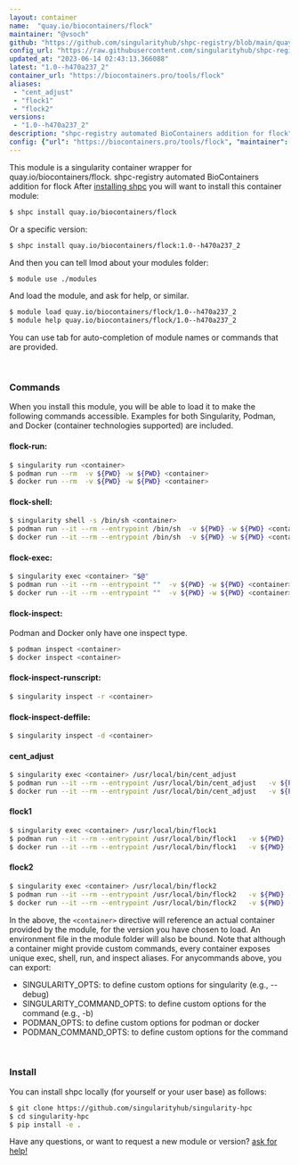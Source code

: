 ```yaml
---
layout: container
name:  "quay.io/biocontainers/flock"
maintainer: "@vsoch"
github: "https://github.com/singularityhub/shpc-registry/blob/main/quay.io/biocontainers/flock/container.yaml"
config_url: "https://raw.githubusercontent.com/singularityhub/shpc-registry/main/quay.io/biocontainers/flock/container.yaml"
updated_at: "2023-06-14 02:43:13.366088"
latest: "1.0--h470a237_2"
container_url: "https://biocontainers.pro/tools/flock"
aliases:
 - "cent_adjust"
 - "flock1"
 - "flock2"
versions:
 - "1.0--h470a237_2"
description: "shpc-registry automated BioContainers addition for flock"
config: {"url": "https://biocontainers.pro/tools/flock", "maintainer": "@vsoch", "description": "shpc-registry automated BioContainers addition for flock", "latest": {"1.0--h470a237_2": "sha256:ec41076e80b9d6da5cc1e83aa7fca3358f0e53451729a48f03cb9a85b277e44c"}, "tags": {"1.0--h470a237_2": "sha256:ec41076e80b9d6da5cc1e83aa7fca3358f0e53451729a48f03cb9a85b277e44c"}, "docker": "quay.io/biocontainers/flock", "aliases": {"cent_adjust": "/usr/local/bin/cent_adjust", "flock1": "/usr/local/bin/flock1", "flock2": "/usr/local/bin/flock2"}}
---
```


This module is a singularity container wrapper for quay.io/biocontainers/flock.
shpc-registry automated BioContainers addition for flock
After [installing shpc](#install) you will want to install this container module:


```bash
$ shpc install quay.io/biocontainers/flock
```

Or a specific version:

```bash
$ shpc install quay.io/biocontainers/flock:1.0--h470a237_2
```

And then you can tell lmod about your modules folder:

```bash
$ module use ./modules
```

And load the module, and ask for help, or similar.

```bash
$ module load quay.io/biocontainers/flock/1.0--h470a237_2
$ module help quay.io/biocontainers/flock/1.0--h470a237_2
```

You can use tab for auto-completion of module names or commands that are provided.

<br>

### Commands

When you install this module, you will be able to load it to make the following commands accessible.
Examples for both Singularity, Podman, and Docker (container technologies supported) are included.

#### flock-run:

```bash
$ singularity run <container>
$ podman run --rm  -v ${PWD} -w ${PWD} <container>
$ docker run --rm  -v ${PWD} -w ${PWD} <container>
```

#### flock-shell:

```bash
$ singularity shell -s /bin/sh <container>
$ podman run --it --rm --entrypoint /bin/sh  -v ${PWD} -w ${PWD} <container>
$ docker run --it --rm --entrypoint /bin/sh  -v ${PWD} -w ${PWD} <container>
```

#### flock-exec:

```bash
$ singularity exec <container> "$@"
$ podman run --it --rm --entrypoint ""  -v ${PWD} -w ${PWD} <container> "$@"
$ docker run --it --rm --entrypoint ""  -v ${PWD} -w ${PWD} <container> "$@"
```

#### flock-inspect:

Podman and Docker only have one inspect type.

```bash
$ podman inspect <container>
$ docker inspect <container>
```

#### flock-inspect-runscript:

```bash
$ singularity inspect -r <container>
```

#### flock-inspect-deffile:

```bash
$ singularity inspect -d <container>
```


#### cent_adjust

```bash
$ singularity exec <container> /usr/local/bin/cent_adjust
$ podman run --it --rm --entrypoint /usr/local/bin/cent_adjust   -v ${PWD} -w ${PWD} <container> -c " $@"
$ docker run --it --rm --entrypoint /usr/local/bin/cent_adjust   -v ${PWD} -w ${PWD} <container> -c " $@"
```


#### flock1

```bash
$ singularity exec <container> /usr/local/bin/flock1
$ podman run --it --rm --entrypoint /usr/local/bin/flock1   -v ${PWD} -w ${PWD} <container> -c " $@"
$ docker run --it --rm --entrypoint /usr/local/bin/flock1   -v ${PWD} -w ${PWD} <container> -c " $@"
```


#### flock2

```bash
$ singularity exec <container> /usr/local/bin/flock2
$ podman run --it --rm --entrypoint /usr/local/bin/flock2   -v ${PWD} -w ${PWD} <container> -c " $@"
$ docker run --it --rm --entrypoint /usr/local/bin/flock2   -v ${PWD} -w ${PWD} <container> -c " $@"
```



In the above, the `<container>` directive will reference an actual container provided
by the module, for the version you have chosen to load. An environment file in the
module folder will also be bound. Note that although a container
might provide custom commands, every container exposes unique exec, shell, run, and
inspect aliases. For anycommands above, you can export:

 - SINGULARITY_OPTS: to define custom options for singularity (e.g., --debug)
 - SINGULARITY_COMMAND_OPTS: to define custom options for the command (e.g., -b)
 - PODMAN_OPTS: to define custom options for podman or docker
 - PODMAN_COMMAND_OPTS: to define custom options for the command

<br>

### Install

You can install shpc locally (for yourself or your user base) as follows:

```bash
$ git clone https://github.com/singularityhub/singularity-hpc
$ cd singularity-hpc
$ pip install -e .
```

Have any questions, or want to request a new module or version? [ask for help!](https://github.com/singularityhub/singularity-hpc/issues)